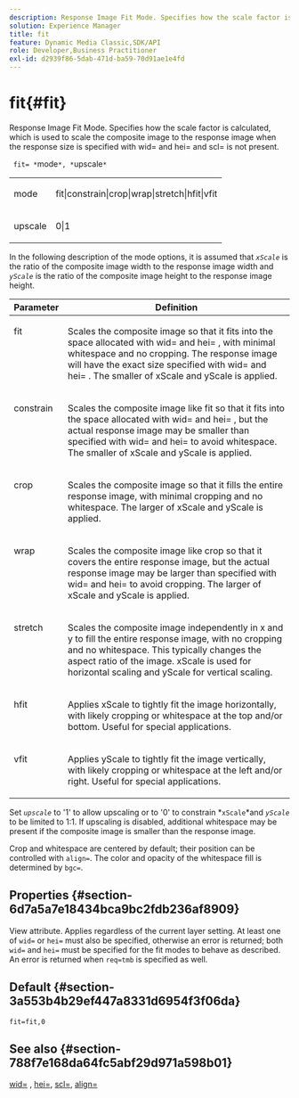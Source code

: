 ```yaml
---
description: Response Image Fit Mode. Specifies how the scale factor is calculated, which is used to scale the composite image to the response image when the response size is specified with wid= and hei= and scl= is not present.
solution: Experience Manager
title: fit
feature: Dynamic Media Classic,SDK/API
role: Developer,Business Practitioner
exl-id: d2939f86-5dab-471d-ba59-70d91ae1e4fd
---
```

# fit{#fit}

Response Image Fit Mode. Specifies how the scale factor is calculated, which is used to scale the composite image to the response image when the response size is specified with wid= and hei= and scl= is not present.

 ` fit= *`mode`*, *`upscale`*`

<table id="simpletable_50FBDC6B7CB2448891DD0F491DEB5ACF"> 
 <tr class="strow"> 
  <td class="stentry"> <p> <span class="codeph"> <span class="varname"> mode </span> </span> </p> </td> 
  <td class="stentry"> <p> <span class="codeph"> fit|constrain|crop|wrap|stretch|hfit|vfit </span> </p> </td> 
 </tr> 
 <tr class="strow"> 
  <td class="stentry"> <p> <span class="codeph"> <span class="varname"> upscale </span> </span> </p> </td> 
  <td class="stentry"> <p> <span class="codeph"> 0|1 </span> </p> </td> 
 </tr> 
</table>

In the following description of the mode options, it is assumed that *`xScale`* is the ratio of the composite image width to the response image width and *`yScale`* is the ratio of the composite image height to the response image height.

<table id="table_33408ECA9D164AFAA249F8589060545E"> 
 <thead> 
  <tr> 
   <th colname="col1" class="entry"> Parameter </th> 
   <th colname="col2" class="entry"> Definition </th> 
  </tr> 
 </thead>
 <tbody> 
  <tr valign="top"> 
   <td colname="col1"> <p> <span class="codeph"> fit </span> </p> </td> 
   <td colname="col2"> <p>Scales the composite image so that it fits into the space allocated with <span class="codeph"> wid= </span> and <span class="codeph"> hei= </span>, with minimal whitespace and no cropping. The response image will have the exact size specified with <span class="codeph"> wid= </span> and <span class="codeph"> hei= </span>. The smaller of <span class="varname"> xScale </span> and <span class="varname"> yScale </span> is applied. </p> </td> 
  </tr> 
  <tr valign="top"> 
   <td colname="col1"> <p> <span class="codeph"> constrain </span> </p> </td> 
   <td colname="col2"> <p>Scales the composite image like <span class="codeph"> fit </span> so that it fits into the space allocated with <span class="codeph"> wid= </span> and <span class="codeph"> hei= </span>, but the actual response image may be smaller than specified with <span class="codeph"> wid= </span> and <span class="codeph"> hei= </span> to avoid whitespace. The smaller of <span class="varname"> xScale </span> and <span class="varname"> yScale </span> is applied. </p> </td> 
  </tr> 
  <tr valign="top"> 
   <td colname="col1"> <p> <span class="codeph"> crop </span> </p> </td> 
   <td colname="col2"> <p>Scales the composite image so that it fills the entire response image, with minimal cropping and no whitespace. The larger of <span class="varname"> xScale </span> and <span class="varname"> yScale </span> is applied. </p> </td> 
  </tr> 
  <tr valign="top"> 
   <td colname="col1"> <p> <span class="codeph"> wrap </span> </p> </td> 
   <td colname="col2"> <p>Scales the composite image like <span class="codeph"> crop </span> so that it covers the entire response image, but the actual response image may be larger than specified with <span class="codeph"> wid= </span> and <span class="codeph"> hei= </span> to avoid cropping. The larger of <span class="varname"> xScale </span> and <span class="varname"> yScale </span>is applied. </p> </td> 
  </tr> 
  <tr valign="top"> 
   <td colname="col1"> <p> <span class="codeph"> stretch </span> </p> </td> 
   <td colname="col2"> <p>Scales the composite image independently in x and y to fill the entire response image, with no cropping and no whitespace. This typically changes the aspect ratio of the image. <span class="varname"> xScale </span> is used for horizontal scaling and <span class="varname"> yScale </span> for vertical scaling. </p> </td> 
  </tr> 
  <tr valign="top"> 
   <td colname="col1"> <p> <span class="codeph"> hfit </span> </p> </td> 
   <td colname="col2"> <p>Applies <span class="varname"> xScale </span> to tightly fit the image horizontally, with likely cropping or whitespace at the top and/or bottom. Useful for special applications. </p> </td> 
  </tr> 
  <tr valign="top"> 
   <td colname="col1"> <p> <span class="codeph"> vfit </span> </p> </td> 
   <td colname="col2"> <p>Applies <span class="varname"> yScale </span> to tightly fit the image vertically, with likely cropping or whitespace at the left and/or right. Useful for special applications. </p> </td> 
  </tr> 
 </tbody> 
</table>

Set *`upscale`* to '1' to allow upscaling or to '0' to constrain *`xScale`*and *`yScale`* to be limited to 1:1. If upscaling is disabled, additional whitespace may be present if the composite image is smaller than the response image.

Crop and whitespace are centered by default; their position can be controlled with `align=`. The color and opacity of the whitespace fill is determined by `bgc=`.

## Properties {#section-6d7a5a7e18434bca9bc2fdb236af8909}

View attribute. Applies regardless of the current layer setting. At least one of `wid=` or `hei=` must also be specified, otherwise an error is returned; both `wid=` and `hei=` must be specified for the fit modes to behave as described. An error is returned when `req=tmb` is specified as well.

## Default {#section-3a553b4b29ef447a8331d6954f3f06da}

`fit=fit,0`

## See also {#section-788f7e168da64fc5abf29d971a598b01}

[wid=](../../../../../is-api/http-ref/image-serving-api-ref/c-http-protocol-reference/c-command-reference/r-is-http-wid.md#reference-bfeadcb67bf4485f851eb21345527e47) , [hei=](../../../../../is-api/http-ref/image-serving-api-ref/c-http-protocol-reference/c-command-reference/r-is-http-hei.md#reference-6d6f556ccc0e4b98a815e8a5c1944a96), [scl=](../../../../../is-api/http-ref/image-serving-api-ref/c-http-protocol-reference/c-command-reference/r-scl.md#reference-b2a74e493d0d407e98fe350551ba3fcc), [align=](../../../../../is-api/http-ref/image-serving-api-ref/c-http-protocol-reference/c-command-reference/r-align.md#reference-b7d6b87c75124d78884f916dd6544bc7)
